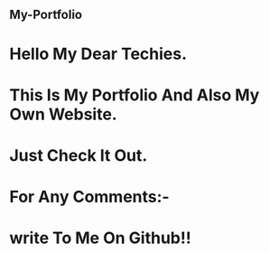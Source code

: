 ## My-Portfolio

# Hello My Dear Techies.
# This Is My Portfolio And Also My Own Website.
# Just Check It Out.
# For Any Comments:-
# write To Me On Github!!
